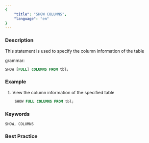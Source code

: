 ```yaml
---
{
    "title": "SHOW COLUMNS",
    "language": "en"
}
---
```


<!--
Licensed to the Apache Software Foundation (ASF) under one
or more contributor license agreements.  See the NOTICE file
distributed with this work for additional information
regarding copyright ownership.  The ASF licenses this file
to you under the Apache License, Version 2.0 (the
"License"); you may not use this file except in compliance
with the License.  You may obtain a copy of the License at

  http://www.apache.org/licenses/LICENSE-2.0

Unless required by applicable law or agreed to in writing,
software distributed under the License is distributed on an
"AS IS" BASIS, WITHOUT WARRANTIES OR CONDITIONS OF ANY
KIND, either express or implied.  See the License for the
specific language governing permissions and limitations
under the License.
-->



### Description

This statement is used to specify the column information of the table

grammar:

```sql
SHOW [FULL] COLUMNS FROM tbl;
```

### Example

1. View the column information of the specified table

    ```sql
     SHOW FULL COLUMNS FROM tbl;
    ```

### Keywords

    SHOW, COLUMNS

### Best Practice

